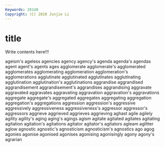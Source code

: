 ```yaml
---
Keywords: 20140
Copyright: (C) 2020 Junjie Li
---
```


# title

Write contents here!!!

ageism's
ageless 
agencies 
agency 
agency's 
agenda 
agenda's 
agendas 
agent 
agent's 
agents
ages 
agglomerate 
agglomerate's 
agglomerated 
agglomerates 
agglomerating 
agglomeration 
agglomeration's 
agglomerations 
agglutinate
agglutinated 
agglutinates 
agglutinating 
agglutination 
agglutination's 
agglutinations 
aggrandise 
aggrandised 
aggrandisement 
aggrandisement's
aggrandises 
aggrandising 
aggravate 
aggravated 
aggravates 
aggravating 
aggravation 
aggravation's 
aggravations 
aggregate
aggregate's 
aggregated 
aggregates 
aggregating 
aggregation 
aggregation's 
aggregations 
aggression 
aggression's 
aggressive
aggressively 
aggressiveness 
aggressiveness's 
aggressor 
aggressor's 
aggressors 
aggrieve 
aggrieved 
aggrieves 
aggrieving
aghast 
agile 
agilely 
agility 
agility's 
aging 
aging's 
agings 
agism 
agitate
agitated 
agitates 
agitating 
agitation 
agitation's 
agitations 
agitator 
agitator's 
agitators 
agleam
aglitter 
aglow 
agnostic 
agnostic's 
agnosticism 
agnosticism's 
agnostics 
ago 
agog 
agonies
agonise 
agonised 
agonises 
agonising 
agonisingly 
agony 
agony's 
agrarian 
